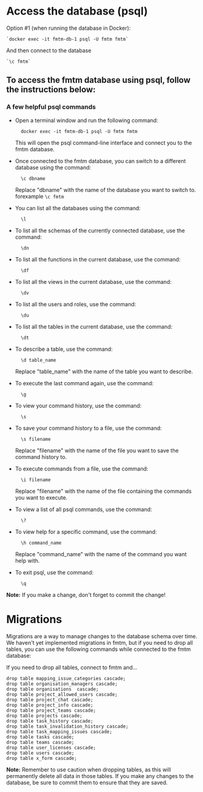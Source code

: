 # Access the database (psql)

Option #1 (when running the database in Docker):

    `docker exec -it fmtm-db-1 psql -U fmtm fmtm`

And then connect to the database

    `\c fmtm`

## To access the fmtm database using psql, follow the instructions below:

### A few helpful psql commands

- Open a terminal window and run the following command:

        docker exec -it fmtm-db-1 psql -U fmtm fmtm

    This will open the psql command-line interface and connect you to the fmtm database.

- Once connected to the fmtm database, you can switch to a different database using the command:

        \c dbname
    Replace "dbname" with the name of the database you want to switch to. forexample `\c fmtm`

- You can list all the databases using the command:

        \l

- To list all the schemas of the currently connected database, use the command:

        \dn

- To list all the functions in the current database, use the command:

        \df

- To list all the views in the current database, use the command:

        \dv

- To list all the users and roles, use the command:

        \du

- To list all the tables in the current database, use the command:

        \dt

- To describe a table, use the command:

        \d table_name
    Replace "table_name" with the name of the table you want to describe.

- To execute the last command again, use the command:

        \g

- To view your command history, use the command:

        \s

- To save your command history to a file, use the command:

        \s filename
    Replace "filename" with the name of the file you want to save the command history to.

- To execute commands from a file, use the command:

        \i filename
    Replace "filename" with the name of the file containing the commands you want to execute.

- To view a list of all psql commands, use the command:

        \?

- To view help for a specific command, use the command:

        \h command_name
    Replace "command_name" with the name of the command you want help with.

- To exit psql, use the command:

        \q

**Note:** If you make a change, don't forget to commit the change!

# Migrations

Migrations are a way to manage changes to the database schema over time. We haven't yet implemented migrations in fmtm, but if you need to drop all tables, you can use the following commands while connected to the fmtm database:

If you need to drop all tables, connect to fmtm and...

    drop table mapping_issue_categories cascade;
    drop table organisation_managers cascade;
    drop table organisations  cascade;
    drop table project_allowed_users cascade;
    drop table project_chat cascade;
    drop table project_info cascade;
    drop table project_teams cascade;
    drop table projects cascade;
    drop table task_history cascade;
    drop table task_invalidation_history cascade;
    drop table task_mapping_issues cascade;
    drop table tasks cascade;
    drop table teams cascade;
    drop table user_licenses cascade;
    drop table users cascade;
    drop table x_form cascade;

**Note:** Remember to use caution when dropping tables, as this will permanently delete all data in those tables. If you make any changes to the database, be sure to commit them to ensure that they are saved.
